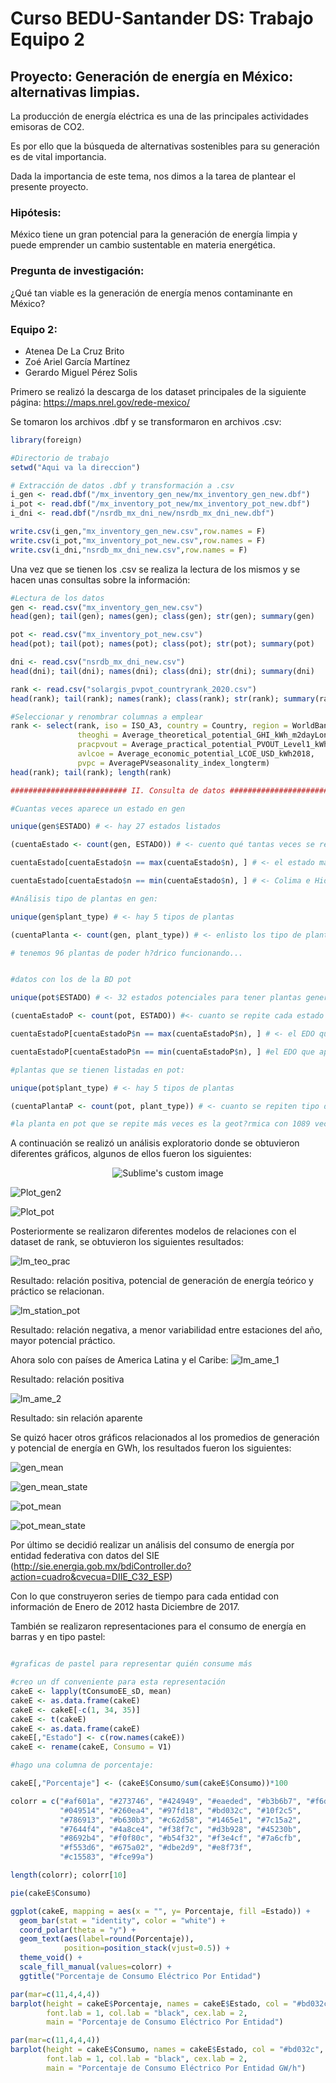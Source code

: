 # Curso BEDU-Santander DS: Trabajo Equipo 2

## Proyecto: Generación de energía en México: alternativas limpias.

La producción de energía eléctrica es una de las principales actividades emisoras de CO2.

Es por ello que la búsqueda de alternativas sostenibles para su generación es de vital importancia.

Dada la importancia de este tema, nos dimos a la tarea de plantear el presente proyecto.

### Hipótesis: 
México tiene un gran potencial para la generación de energía limpia y puede emprender un cambio sustentable en materia energética.

### Pregunta de investigación:
¿Qué tan viable es la generación de energía menos contaminante en México?

### Equipo 2: 
- Atenea De La Cruz Brito
- Zoé Ariel García Martínez 
- Gerardo Miguel Pérez Solis 


Primero se realizó la descarga de los dataset principales de la siguiente página: https://maps.nrel.gov/rede-mexico/

Se tomaron los archivos .dbf y se transformaron en archivos .csv:

```r
library(foreign)

#Directorio de trabajo
setwd("Aqui va la direccion")

# Extracción de datos .dbf y transformación a .csv
i_gen <- read.dbf("/mx_inventory_gen_new/mx_inventory_gen_new.dbf")
i_pot <- read.dbf("/mx_inventory_pot_new/mx_inventory_pot_new.dbf")
i_dni <- read.dbf("/nsrdb_mx_dni_new/nsrdb_mx_dni_new.dbf")

write.csv(i_gen,"mx_inventory_gen_new.csv",row.names = F)
write.csv(i_pot,"mx_inventory_pot_new.csv",row.names = F)
write.csv(i_dni,"nsrdb_mx_dni_new.csv",row.names = F)
```

Una vez que se tienen los .csv  se realiza la lectura de los mismos y se hacen unas consultas sobre la información: 

```r
#Lectura de los datos 
gen <- read.csv("mx_inventory_gen_new.csv")
head(gen); tail(gen); names(gen); class(gen); str(gen); summary(gen)

pot <- read.csv("mx_inventory_pot_new.csv")
head(pot); tail(pot); names(pot); class(pot); str(pot); summary(pot)

dni <- read.csv("nsrdb_mx_dni_new.csv")
head(dni); tail(dni); names(dni); class(dni); str(dni); summary(dni)

rank <- read.csv("solargis_pvpot_countryrank_2020.csv")
head(rank); tail(rank); names(rank); class(rank); str(rank); summary(rank)

#Seleccionar y renombrar columnas a emplear
rank <- select(rank, iso = ISO_A3, country = Country, region = WorldBankRegion,
               theoghi = Average_theoretical_potential_GHI_kWh_m2dayLongterm,
               pracpvout = Average_practical_potential_PVOUT_Level1_kWh_kWdayLongterm,
               avlcoe = Average_economic_potential_LCOE_USD_kWh2018,
               pvpc = AveragePVseasonality_index_longterm)
head(rank); tail(rank); length(rank)

########################## II. Consulta de datos ########################################

#Cuantas veces aparece un estado en gen

unique(gen$ESTADO) # <- hay 27 estados listados

(cuentaEstado <- count(gen, ESTADO)) # <- cuento qué tantas veces se repite un estado

cuentaEstado[cuentaEstado$n == max(cuentaEstado$n), ] # <- el estado más repetido es Veracruz

cuentaEstado[cuentaEstado$n == min(cuentaEstado$n), ] # <- Colima e Hidalgo los que menos aparecen

#Análisis tipo de plantas en gen: 

unique(gen$plant_type) # <- hay 5 tipos de plantas

(cuentaPlanta <- count(gen, plant_type)) # <- enlisto los tipo de plantas

# tenemos 96 plantas de poder h?drico funcionando...


#datos con los de la BD pot

unique(pot$ESTADO) # <- 32 estados potenciales para tener plantas generadoras

(cuentaEstadoP <- count(pot, ESTADO)) #<- cuanto se repite cada estado

cuentaEstadoP[cuentaEstadoP$n == max(cuentaEstadoP$n), ] # <- el EDO que aparece m?s veces es jal?sco

cuentaEstadoP[cuentaEstadoP$n == min(cuentaEstadoP$n), ] #el EDO que aparece menos es Tlaxcala

#plantas que se tienen listadas en pot: 

unique(pot$plant_type) # <- hay 5 tipos de plantas

(cuentaPlantaP <- count(pot, plant_type)) # <- cuanto se repiten tipo de plantas

#la planta en pot que se repite más veces es la geot?rmica con 1089 veces.
```

A continuación se realizó un análisis exploratorio donde se obtuvieron diferentes gráficos, algunos de ellos fueron los siguientes:

<p align="center">
  <img src="graphs/plat_rank.png" "Plat_rank" alt="Sublime's custom image"/>
</p>

![Plot_gen2](https://github.com/AteneaCB/Equipo2/blob/main/graphs/plot_gen2.png "Plot_gen2")

![Plot_pot](https://github.com/AteneaCB/Equipo2/blob/main/graphs/plot_pot.png "Plot_pot")

Posteriormente se realizaron diferentes modelos de relaciones con el dataset de rank, se obtuvieron los siguientes resultados:

![lm_teo_prac](https://github.com/AteneaCB/Equipo2/blob/main/graphs/gen_teo_prac.png "lm_teo_prac")

Resultado: relación positiva, potencial de generación de energía teórico y práctico se relacionan.

![lm_station_pot](https://github.com/AteneaCB/Equipo2/blob/main/graphs/stations_pot.png "lm_station_pot")

Resultado: relación negativa, a menor variabilidad entre estaciones del año, mayor potencial práctico.

Ahora solo con países de America Latina y el Caribe:
![lm_ame_1](https://github.com/AteneaCB/Equipo2/blob/main/graphs/lm_teo_prac_ame.png "lm_ame_1")

Resultado: relación positiva

![lm_ame_2](https://github.com/AteneaCB/Equipo2/blob/main/graphs/lm_stations_pot_ame.png "lm_ame_2")

Resultado: sin relación aparente

Se quizó hacer otros gráficos relacionados al los promedios de generación y potencial de energía en GWh, los resultados fueron los siguientes:

![gen_mean](https://github.com/AteneaCB/Equipo2/blob/main/graphs/generacion_promedio.png "gen_mean")

![gen_mean_state](https://github.com/AteneaCB/Equipo2/blob/main/graphs/generacion_promedio_estado.png "gen_mean_state")

![pot_mean](https://github.com/AteneaCB/Equipo2/blob/main/graphs/pot_promedio.png "pot_mean")

![pot_mean_state](https://github.com/AteneaCB/Equipo2/blob/main/graphs/pot_promedio_edo.png "pot_mean_state")

Por último se decidió realizar un análisis del consumo de energía por entidad federativa con datos del SIE  (http://sie.energia.gob.mx/bdiController.do?action=cuadro&cvecua=DIIE_C32_ESP)

Con lo que construyeron series de tiempo para cada entidad con información de Enero de 2012 hasta Diciembre de 2017.


También se realizaron representaciones para el consumo de energía en barras y en tipo pastel: 

```R

#graficas de pastel para representar quién consume más

#creo un df conveniente para esta representación
cakeE <- lapply(tConsumoEE_sD, mean)
cakeE <- as.data.frame(cakeE)
cakeE <- cakeE[-c(1, 34, 35)]
cakeE <- t(cakeE)
cakeE <- as.data.frame(cakeE)
cakeE[,"Estado"] <- c(row.names(cakeE))
cakeE <- rename(cakeE, Consumo = V1)

#hago una columna de porcentaje: 

cakeE[,"Porcentaje"] <- (cakeE$Consumo/sum(cakeE$Consumo))*100

colorr = c("#af601a", "#273746", "#424949", "#eaeded", "#b3b6b7", "#f6ddcc",
           "#049514", "#260ea4", "#97fd18", "#bd032c", "#10f2c5",
           "#786913", "#b630b3", "#c62d58", "#1465e1", "#7c15a2", 
           "#7644f4", "#4a8ce4", "#f38f7c", "#d3b928", "#45230b",
           "#8692b4", "#f0f80c", "#b54f32", "#f3e4cf", "#7a6cfb",
           "#f553d6", "#675a02", "#dbe2d9", "#e8f73f",
           "#c15583", "#fce99a")

length(colorr); colorr[10]

pie(cakeE$Consumo)

ggplot(cakeE, mapping = aes(x = "", y= Porcentaje, fill =Estado)) +
  geom_bar(stat = "identity", color = "white") + 
  coord_polar(theta = "y") + 
  geom_text(aes(label=round(Porcentaje)),
            position=position_stack(vjust=0.5)) + 
  theme_void() +
  scale_fill_manual(values=colorr) + 
  ggtitle("Porcentaje de Consumo Eléctrico Por Entidad")

par(mar=c(11,4,4,4))
barplot(height = cakeE$Porcentaje, names = cakeE$Estado, col = "#bd032c", horiz = F, las=2,
        font.lab = 1, col.lab = "black", cex.lab = 2,
        main = "Porcentaje de Consumo Eléctrico Por Entidad") 

par(mar=c(11,4,4,4))
barplot(height = cakeE$Consumo, names = cakeE$Estado, col = "#bd032c", horiz = F, las=2,
        font.lab = 1, col.lab = "black", cex.lab = 2,
        main = "Porcentaje de Consumo Eléctrico Por Entidad GW/h") 
```

